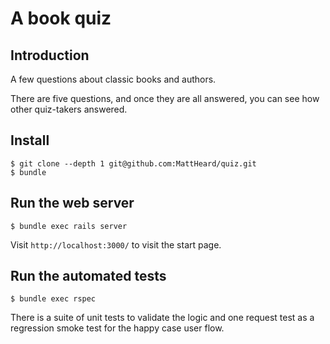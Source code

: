# A book quiz

## Introduction

A few questions about classic books and authors.

There are five questions, and once they are all answered, you can see how other quiz-takers answered.

## Install

```
$ git clone --depth 1 git@github.com:MattHeard/quiz.git
$ bundle
```

## Run the web server

```
$ bundle exec rails server
```

Visit `http://localhost:3000/` to visit the start page.

## Run the automated tests

```
$ bundle exec rspec
```

There is a suite of unit tests to validate the logic and one request test as a
regression smoke test for the happy case user flow.

